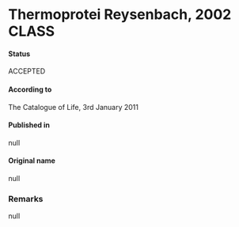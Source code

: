 Thermoprotei Reysenbach, 2002 CLASS
=======

#### Status
ACCEPTED

#### According to
The Catalogue of Life, 3rd January 2011

#### Published in
null

#### Original name
null

### Remarks
null